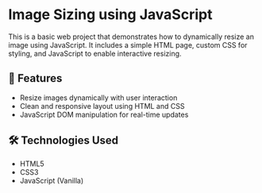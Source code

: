 # Image Sizing using JavaScript

This is a basic web project that demonstrates how to dynamically resize an image using JavaScript. It includes a simple HTML page, custom CSS for styling, and JavaScript to enable interactive resizing.

## 🚀 Features

- Resize images dynamically with user interaction
- Clean and responsive layout using HTML and CSS
- JavaScript DOM manipulation for real-time updates

## 🛠️ Technologies Used

- HTML5
- CSS3
- JavaScript (Vanilla)


